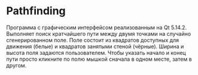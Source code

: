 # Pathfinding
Программа с графическим интерфейсом реализованным на Qt 5.14.2. Выполняет поиск кратчайшего пути между двумя точками на случайно сгенерированном поле.
Поле состоит из квадратов доступных для движения (белые) и квадратов занятыми стеной (чёрные). Ширина и высота поля задаются пользователем. Чтобы указать начало и конец пути просто кликните по полю мышкой сначала в одном месте, затем в другом.
